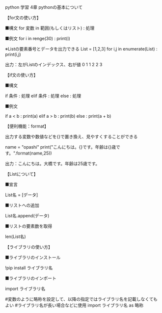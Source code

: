 python 学習 4章
pythonの基本について

【for文の使い方】

■構文
for 変数 in 範囲(もしくはリスト) :
	処理


■例文
for i in renge(30) :
	print(i)


※Listの要素番号とデータを出力できる
List = [1,2,3]
for i,j in enumerate(List) :
	print(i,j)

出力：左がListのインデックス、右が値
0 1
1 2
2 3


【if文の使い方】

■構文

if 条件 :
	処理
elif 条件 :
	処理
else :
	処理

■例文

if a < b :
	print(a)
elif a > b :
	print(b)
else :
	print(a + b)


【便利機能：format】

出力する変数や数値などを{}で置き換え、見やすくすることができる

name = "opashi"
print("こんにちは。{}です。年齢は{}歳です。".format(name,25))

出力：こんにちは。大橋です。年齢は25歳です。



【Listについて】

■宣言

List名 = [データ]

■リストへの追加

List名.append(データ)

■リストの要素数を取得

len(List名)


【ライブラリの使い方】

■ライブラリのインストール

!pip install ライブラリ名

■ライブラリのインポート

import ライブラリ名

#変数のように略称を設定して、以降の指定ではライブラリ名を記載しなくてもよい
#ライブラリ名が長い場合などに使用
import ライブラリ名 as 略称
